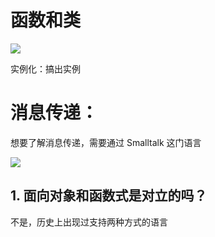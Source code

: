 # 函数和类
![](https://upload-images.jianshu.io/upload_images/7094266-e6ad550e01882b5e.png?imageMogr2/auto-orient/strip%7CimageView2/2/w/1240)

实例化：搞出实例
# 消息传递：
想要了解消息传递，需要通过 Smalltalk 这门语言

![](https://upload-images.jianshu.io/upload_images/7094266-e2e4a7f78ce73148.png?imageMogr2/auto-orient/strip%7CimageView2/2/w/1240)

## 1. 面向对象和函数式是对立的吗？
不是，历史上出现过支持两种方式的语言
